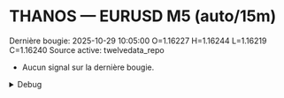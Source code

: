 # THANOS — EURUSD M5 (auto/15m)
Dernière bougie: 2025-10-29 10:05:00  O=1.16227  H=1.16244  L=1.16219  C=1.16240
Source active: twelvedata_repo

- Aucun signal sur la dernière bougie.

<details><summary>Debug</summary>

- TD_API_KEY manquant.

</details>